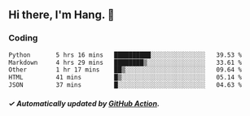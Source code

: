 ## Hi there, I'm Hang. 👋

### Coding

<!--START_SECTION:waka-->

```txt
Python       5 hrs 16 mins   ██████████░░░░░░░░░░░░░░░   39.53 %
Markdown     4 hrs 29 mins   ████████▒░░░░░░░░░░░░░░░░   33.61 %
Other        1 hr 17 mins    ██▒░░░░░░░░░░░░░░░░░░░░░░   09.64 %
HTML         41 mins         █▒░░░░░░░░░░░░░░░░░░░░░░░   05.14 %
JSON         37 mins         █░░░░░░░░░░░░░░░░░░░░░░░░   04.63 %
```

<!--END_SECTION:waka-->

##### ✓ Automatically updated by [GitHub Action](https://github.com/huhuhang/huhuhang/actions).
